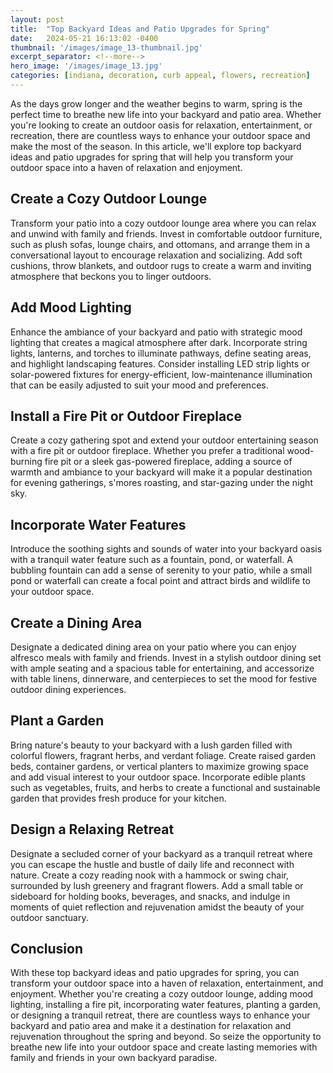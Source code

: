 ```yaml
---
layout: post
title:  "Top Backyard Ideas and Patio Upgrades for Spring"
date:   2024-05-21 16:13:02 -0400
thumbnail: '/images/image_13-thumbnail.jpg'
excerpt_separator: <!--more-->
hero_image: '/images/image_13.jpg'
categories: [indiana, decoration, curb appeal, flowers, recreation]
---
```

As the days grow longer and the weather begins to warm, spring is the perfect time to breathe new life into your backyard and patio area. <!--more-->Whether you're looking to create an outdoor oasis for relaxation, entertainment, or recreation, there are countless ways to enhance your outdoor space and make the most of the season. In this article, we'll explore top backyard ideas and patio upgrades for spring that will help you transform your outdoor space into a haven of relaxation and enjoyment.

## Create a Cozy Outdoor Lounge
Transform your patio into a cozy outdoor lounge area where you can relax and unwind with family and friends. Invest in comfortable outdoor furniture, such as plush sofas, lounge chairs, and ottomans, and arrange them in a conversational layout to encourage relaxation and socializing. Add soft cushions, throw blankets, and outdoor rugs to create a warm and inviting atmosphere that beckons you to linger outdoors.

## Add Mood Lighting
Enhance the ambiance of your backyard and patio with strategic mood lighting that creates a magical atmosphere after dark. Incorporate string lights, lanterns, and torches to illuminate pathways, define seating areas, and highlight landscaping features. Consider installing LED strip lights or solar-powered fixtures for energy-efficient, low-maintenance illumination that can be easily adjusted to suit your mood and preferences.

## Install a Fire Pit or Outdoor Fireplace
Create a cozy gathering spot and extend your outdoor entertaining season with a fire pit or outdoor fireplace. Whether you prefer a traditional wood-burning fire pit or a sleek gas-powered fireplace, adding a source of warmth and ambiance to your backyard will make it a popular destination for evening gatherings, s'mores roasting, and star-gazing under the night sky.

## Incorporate Water Features
Introduce the soothing sights and sounds of water into your backyard oasis with a tranquil water feature such as a fountain, pond, or waterfall. A bubbling fountain can add a sense of serenity to your patio, while a small pond or waterfall can create a focal point and attract birds and wildlife to your outdoor space.

## Create a Dining Area
Designate a dedicated dining area on your patio where you can enjoy alfresco meals with family and friends. Invest in a stylish outdoor dining set with ample seating and a spacious table for entertaining, and accessorize with table linens, dinnerware, and centerpieces to set the mood for festive outdoor dining experiences.

## Plant a Garden
Bring nature's beauty to your backyard with a lush garden filled with colorful flowers, fragrant herbs, and verdant foliage. Create raised garden beds, container gardens, or vertical planters to maximize growing space and add visual interest to your outdoor space. Incorporate edible plants such as vegetables, fruits, and herbs to create a functional and sustainable garden that provides fresh produce for your kitchen.

## Design a Relaxing Retreat
Designate a secluded corner of your backyard as a tranquil retreat where you can escape the hustle and bustle of daily life and reconnect with nature. Create a cozy reading nook with a hammock or swing chair, surrounded by lush greenery and fragrant flowers. Add a small table or sideboard for holding books, beverages, and snacks, and indulge in moments of quiet reflection and rejuvenation amidst the beauty of your outdoor sanctuary.

## Conclusion
With these top backyard ideas and patio upgrades for spring, you can transform your outdoor space into a haven of relaxation, entertainment, and enjoyment. Whether you're creating a cozy outdoor lounge, adding mood lighting, installing a fire pit, incorporating water features, planting a garden, or designing a tranquil retreat, there are countless ways to enhance your backyard and patio area and make it a destination for relaxation and rejuvenation throughout the spring and beyond. So seize the opportunity to breathe new life into your outdoor space and create lasting memories with family and friends in your own backyard paradise.
